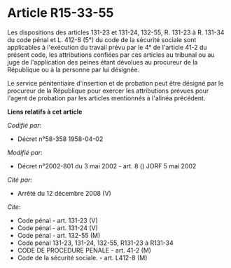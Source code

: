 # Article R15-33-55

Les dispositions des articles 131-23 et 131-24, 132-55, R. 131-23 à R. 131-34 du code pénal et L. 412-8 (5°) du code de la
sécurité sociale sont applicables à l'exécution du travail prévu par le 4° de l'article 41-2 du présent code, les
attributions confiées par ces articles au tribunal ou au juge de l'application des peines étant dévolues au procureur de la
République ou à la personne par lui désignée.

Le service pénitentiaire d'insertion et de probation peut être désigné par le procureur de la République pour exercer les
attributions prévues pour l'agent de probation par les articles mentionnés à l'alinéa précédent.

**Liens relatifs à cet article**

_Codifié par_:

  - Décret n°58-358 1958-04-02

_Modifié par_:

  - Décret n°2002-801 du 3 mai 2002 - art. 8 () JORF 5 mai 2002

_Cité par_:

  - Arrêté du 12 décembre 2008 (V)

_Cite_:

  - Code pénal - art. 131-23 (V)
  - Code pénal - art. 131-24 (V)
  - Code pénal - art. 132-55 (M)
  - Code pénal 131-23, 131-24, 132-55, R131-23 à R131-34
  - CODE DE PROCEDURE PENALE - art. 41-2 (M)
  - Code de la sécurité sociale. - art. L412-8 (M)

